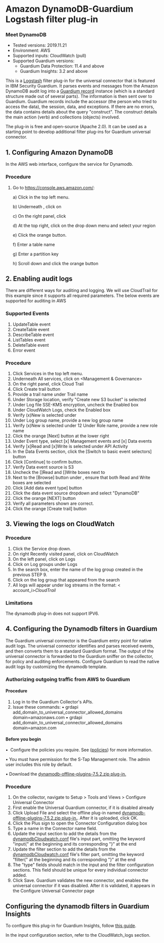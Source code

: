 # Amazon DynamoDB-Guardium Logstash filter plug-in
### Meet DynamoDB
* Tested versions: 2019.11.21
* Environment: AWS
* Supported inputs: CloudWatch (pull)
* Supported Guardium versions:
    * Guardium Data Protection: 11.4 and above
    * Guardium Insights: 3.2 and above

This is a [Logstash](https://github.com/elastic/logstash) filter plug-in for the universal connector that is featured in IBM Security Guardium. It parses events and messages from the Amazon DynamoDB audit log into a [Guardium record](https://github.com/IBM/universal-connectors/blob/main/common/src/main/java/com/ibm/guardium/universalconnector/commons/structures/Record.java) instance (which is a standard structure made out of several parts). The information is then sent over to Guardium. Guardium records include the accessor (the person who tried to access the data), the session, data, and exceptions. If there are no errors, the data contains details about the query "construct". The construct details the main action (verb) and collections (objects) involved.

The plug-in is free and open-source (Apache 2.0). It can be used as a starting point to develop additional filter plug-ins for Guardium universal connector.

## 1. Configuring Amazon DynamoDB

In the AWS web interface, configure the service for Dynamodb.

### Procedure

1. Go to https://console.aws.amazon.com/:

	a) Click <Services> in the top left menu.
	
	b) Underneath <All services>, click on <Database>
	
	c) On the right panel, click <DynamoDB>
	
	d) At the top right, click on the drop down menu and select your region 
	
	e) Click the orange <Create Table> button.
	
	f) Enter a table name
	
	g) Enter a partition key
	
	h) Scroll down and click the orange <Create table> button

## 2. Enabling audit logs 

There are different ways for auditing and logging. We will use CloudTrail for this example since it supports all required parameters. The below events are supported for auditing in AWS

### Supported Events

1. UpdateTable event
2. CreateTable event
3. DescribeTable event
4. ListTables event
5. DeleteTable event
6. Error event

### Procedure

1. Click Services in the top left menu.
2. Underneath All services, click on <Management & Governance>
3. On the right panel, click Cloud Trail
4. Click Create trail button
5. Provide a trail name under Trail name
6. Under Storage location, verify "Create new S3 bucket" is selected
7. Under Log file SSE-KMS encryption, uncheck the Enabled box
8. Under CloudWatch Logs, check the Enabled box
9. Verify (x)New is selected under <Log group>
10. Under Log group name, provide a new log group name
11. Verify (x)New is selected under <IAM Role>
12 Under Role name, provide a new role name
13. Click the orange [Next] button at the lower right
14. Under Event type, select [x] Management events and [x] Data events
15. Verify [x]Read and [x]Write is selected under API Activity
16. In the Data Events section, click the [Switch to basic event selectors] button
17. Click [Continue] to confirm button.
18. Verify Data event source is S3
19. Uncheck the []Read and []Write boxes next to <All current and future S3 buckets>
20. Next to the [Browse] button under <Individual bucket selection>, ensure that both Read and Write boxes are selected
21. Click [Add data event type] button
22. Click the data event source dropdown and select "DynamoDB"
23. Click the orange [NEXT] button
24. Verify all parameters shown are correct.
25. Click the orange [Create trail] button

## 3. Viewing the logs on CloudWatch

### Procedure

1. Click the Service drop down.
2. On right Recently visited panel, click on CloudWatch
3. On the left panel, click on Logs
4. Click on Log groups under Logs
5. In the search box, enter the name of the log group created in the previous STEP 9.
6. Click on the log group that appeared from the search
7. All logs will appear under log streams in the format: < account_i>_CloudTrail_<region >

### Limitations

The dynamodb plug-in does not support IPV6.

## 4. Configuring the Dynamodb filters in Guardium

The Guardium universal connector is the Guardium entry point for native audit logs. The universal connector identifies and parses received events, and then converts them to a standard Guardium format. The output of the universal connector is forwarded to the Guardium sniffer on the collector, for policy and auditing enforcements. Configure Guardium to read the native audit logs by customizing the dynamodb template.

### Authorizing outgoing traffic from AWS to Guardium

#### Procedure

1. Log in to the Guardium Collector's APIs.
2. Issue these commands:
		• grdapi add_domain_to_universal_connector_allowed_domains domain=amazonaws.com
		• grdapi add_domain_to_universal_connector_allowed_domains domain=amazon.com
#### Before you begin

•  Configure the policies you require. See ([policies](/../../#policies)) for more information.


• You must have permission for the S-Tap Management role. The admin user includes this role by default.

• Download the [dynamodb-offline-plugins-7.5.2.zip plug-in.](../../filter-plugin/logstash-filter-dynamodb-guardium/DynamodbOverCloudwatchPackage/DynamoDB/dynamodb-offline-plugins-7.5.2.zip)


### Procedure

1. On the collector, navigate to Setup > Tools and Views > Configure Universal Connector
2. First enable the Universal Guardium connector, if it is disabled already
3. Click Upload File and select the offline plug-in named [dynamodb-offline-plugins-7.5.2.zip plug-in.](https://github.com/IBM/universal-connectors/blob/main/filter-plugin/logstash-filter-dynamodb-guardium/DynamodbOverCloudwatchPackage/DynamoDB/dynamodb-offline-plugins-7.5.2.zip). After it is uploaded, click OK.
4. Click the Plus sign to open the Connector Configuration dialog box
5. Type a name in the Connector name field.
6. Update the input section to add the details from the [dynamodbCloudwatch.conf](https://github.com/IBM/universal-connectors/blob/main/filter-plugin/logstash-filter-dynamodb-guardium/dynamodbCloudwatch.conf) file's input part, omitting the keyword "input{" at the beginning and its corresponding "}" at the end
7. Update the filter section to add the details from the [dynamodbCloudwatch.conf](https://github.com/IBM/universal-connectors/blob/main/filter-plugin/logstash-filter-dynamodb-guardium/dynamodbCloudwatch.conf) file's filter part, omitting the keyword "filter{" at the beginning and its corresponding "}" at the end
8. The "type" fields should match in the input and the filter configuration sections. This field should be unique for every individual connector added.
9. Click Save. Guardium validates the new connector, and enables the universal connector if it was disabled. After it is validated, it appears in the Configure Universal Connector page

## Configuring the dynamodb filters in Guardium Insights

To configure this plug-in for Guardium Insights, follow [this guide](/docs/Guardium%20Insights/3.2.x/UC_Configuration_GI.md).

In the input configuration section, refer to the CloudWatch_logs section.
